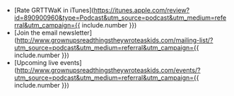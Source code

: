 - [Rate GRTTWaK in iTunes](https://itunes.apple.com/review?id=890900960&type=Podcast&utm_source=podcast&utm_medium=referral&utm_campaign={{ include.number }})
- [Join the email newsletter](http://www.grownupsreadthingstheywroteaskids.com/mailing-list/?utm_source=podcast&utm_medium=referral&utm_campaign={{ include.number }})
- [Upcoming live events](http://www.grownupsreadthingstheywroteaskids.com/events/?utm_source=podcast&utm_medium=referral&utm_campaign={{ include.number }})
